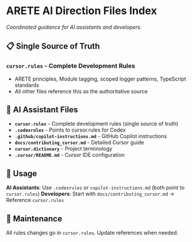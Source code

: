 # ARETE AI Direction Files Index

*Coordinated guidance for AI assistants and developers.*

## 📋 Single Source of Truth

### `cursor.rules` - **Complete Development Rules**
- ARETE principles, Module tagging, scoped logger patterns, TypeScript standards
- All other files reference this as the authoritative source

## 🤖 AI Assistant Files

- **`cursor.rules`** - Complete development rules (single source of truth)
- **`.codexrules`** - Points to cursor.rules for Codex
- **`.github/copilot-instructions.md`** - GitHub Copilot instructions  
- **`docs/contributing_cursor.md`** - Detailed Cursor guide
- **`cursor.dictionary`** - Project terminology
- **`.cursor/README.md`** - Cursor IDE configuration

## 🎯 Usage

**AI Assistants**: Use `.codexrules` or `copilot-instructions.md` (both point to `cursor.rules`)
**Developers**: Start with `docs/contributing_cursor.md` → Reference `cursor.rules`

## 🔧 Maintenance

All rules changes go in `cursor.rules`. Update references when needed.
